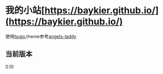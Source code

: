 我的小站[https://baykier.github.io/](https://baykier.github.io/)
====================================

使用[hugo](),theme参考[angels-laddy]()

当前版本
-------

0.10